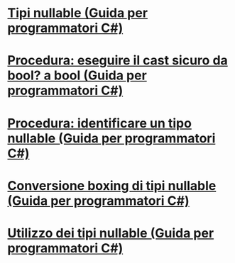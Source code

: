 # [Tipi nullable (Guida per programmatori C#)](index.md)
# [Procedura: eseguire il cast sicuro da bool? a bool (Guida per programmatori C#)](how-to-safely-cast-from-bool-to-bool.md)
# [Procedura: identificare un tipo nullable (Guida per programmatori C#)](how-to-identify-a-nullable-type.md)
# [Conversione boxing di tipi nullable (Guida per programmatori C#)](boxing-nullable-types.md)
# [Utilizzo dei tipi nullable (Guida per programmatori C#)](using-nullable-types.md)
